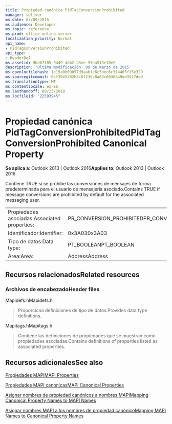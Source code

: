 ```yaml
---
title: Propiedad canónica PidTagConversionProhibited
manager: soliver
ms.date: 03/09/2015
ms.audience: Developer
ms.topic: reference
ms.prod: office-online-server
localization_priority: Normal
api_name:
- PidTagConversionProhibited
api_type:
- HeaderDef
ms.assetid: 9bd67185-9449-4db2-b3ee-93ea513e10e2
description: 'Última modificación: 09 de marzo de 2015'
ms.openlocfilehash: 1e15a0b09057d9aab1e6c5bec6c314463f15e329
ms.sourcegitcommit: 0cf39e5382b8c6f236c8a63c6036849ed3527ded
ms.translationtype: MT
ms.contentlocale: es-ES
ms.lasthandoff: 08/23/2018
ms.locfileid: "22593945"
---
```

# <a name="pidtagconversionprohibited-canonical-property"></a><span data-ttu-id="a7098-103">Propiedad canónica PidTagConversionProhibited</span><span class="sxs-lookup"><span data-stu-id="a7098-103">PidTagConversionProhibited Canonical Property</span></span>

  
  
<span data-ttu-id="a7098-104">**Se aplica a**: Outlook 2013 | Outlook 2016</span><span class="sxs-lookup"><span data-stu-id="a7098-104">**Applies to**: Outlook 2013 | Outlook 2016</span></span> 
  
<span data-ttu-id="a7098-105">Contiene TRUE si se prohíbe las conversiones de mensajes de forma predeterminada para el usuario de mensajería asociado.</span><span class="sxs-lookup"><span data-stu-id="a7098-105">Contains TRUE if message conversions are prohibited by default for the associated messaging user.</span></span>
  
|||
|:-----|:-----|
|<span data-ttu-id="a7098-106">Propiedades asociadas:</span><span class="sxs-lookup"><span data-stu-id="a7098-106">Associated properties:</span></span>  <br/> |<span data-ttu-id="a7098-107">PR_CONVERSION_PROHIBITED</span><span class="sxs-lookup"><span data-stu-id="a7098-107">PR_CONVERSION_PROHIBITED</span></span>  <br/> |
|<span data-ttu-id="a7098-108">Identificador:</span><span class="sxs-lookup"><span data-stu-id="a7098-108">Identifier:</span></span>  <br/> |<span data-ttu-id="a7098-109">0x3A03</span><span class="sxs-lookup"><span data-stu-id="a7098-109">0x3A03</span></span>  <br/> |
|<span data-ttu-id="a7098-110">Tipo de datos:</span><span class="sxs-lookup"><span data-stu-id="a7098-110">Data type:</span></span>  <br/> |<span data-ttu-id="a7098-111">PT_BOOLEAN</span><span class="sxs-lookup"><span data-stu-id="a7098-111">PT_BOOLEAN</span></span>  <br/> |
|<span data-ttu-id="a7098-112">Área:</span><span class="sxs-lookup"><span data-stu-id="a7098-112">Area:</span></span>  <br/> |<span data-ttu-id="a7098-113">Address</span><span class="sxs-lookup"><span data-stu-id="a7098-113">Address</span></span>  <br/> |
   
## <a name="related-resources"></a><span data-ttu-id="a7098-114">Recursos relacionados</span><span class="sxs-lookup"><span data-stu-id="a7098-114">Related resources</span></span>

### <a name="header-files"></a><span data-ttu-id="a7098-115">Archivos de encabezado</span><span class="sxs-lookup"><span data-stu-id="a7098-115">Header files</span></span>

<span data-ttu-id="a7098-116">Mapidefs.h</span><span class="sxs-lookup"><span data-stu-id="a7098-116">Mapidefs.h</span></span>
  
> <span data-ttu-id="a7098-117">Proporciona definiciones de tipo de datos.</span><span class="sxs-lookup"><span data-stu-id="a7098-117">Provides data type definitions.</span></span>
    
<span data-ttu-id="a7098-118">Mapitags.h</span><span class="sxs-lookup"><span data-stu-id="a7098-118">Mapitags.h</span></span>
  
> <span data-ttu-id="a7098-119">Contiene las definiciones de propiedades que se muestran como propiedades asociadas.</span><span class="sxs-lookup"><span data-stu-id="a7098-119">Contains definitions of properties listed as associated properties.</span></span>
    
## <a name="see-also"></a><span data-ttu-id="a7098-120">Recursos adicionales</span><span class="sxs-lookup"><span data-stu-id="a7098-120">See also</span></span>



[<span data-ttu-id="a7098-121">Propiedades MAPI</span><span class="sxs-lookup"><span data-stu-id="a7098-121">MAPI Properties</span></span>](mapi-properties.md)
  
[<span data-ttu-id="a7098-122">Propiedades MAPI canónicas</span><span class="sxs-lookup"><span data-stu-id="a7098-122">MAPI Canonical Properties</span></span>](mapi-canonical-properties.md)
  
[<span data-ttu-id="a7098-123">Asignar nombres de propiedad canónicos a nombres MAPI</span><span class="sxs-lookup"><span data-stu-id="a7098-123">Mapping Canonical Property Names to MAPI Names</span></span>](mapping-canonical-property-names-to-mapi-names.md)
  
[<span data-ttu-id="a7098-124">Asignar nombres MAPI a los nombres de propiedad canónico</span><span class="sxs-lookup"><span data-stu-id="a7098-124">Mapping MAPI Names to Canonical Property Names</span></span>](mapping-mapi-names-to-canonical-property-names.md)

